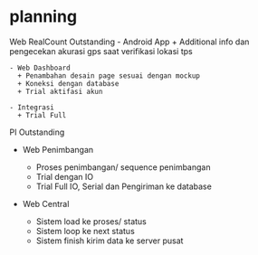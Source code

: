 # planning

Web RealCount
  Outstanding
    - Android App
      + Additional info dan pengecekan akurasi gps saat verifikasi lokasi tps
    
    - Web Dashboard
      + Penambahan desain page sesuai dengan mockup
      + Koneksi dengan database
      + Trial aktifasi akun
      
    - Integrasi
      + Trial Full

PI
  Outstanding
  - Web Penimbangan
      + Proses penimbangan/ sequence penimbangan
      + Trial dengan IO
      + Trial Full IO, Serial dan Pengiriman ke database
      
  - Web Central
      + Sistem load ke proses/ status
      + Sistem loop ke next status
      + Sistem finish kirim data ke server pusat
